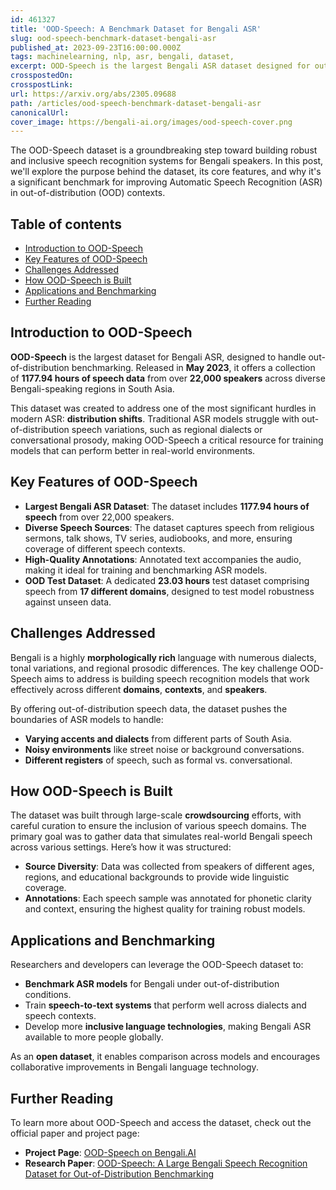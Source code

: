 ```yaml
---
id: 461327
title: 'OOD-Speech: A Benchmark Dataset for Bengali ASR'
slug: ood-speech-benchmark-dataset-bengali-asr
published_at: 2023-09-23T16:00:00.000Z
tags: machinelearning, nlp, asr, bengali, dataset,
excerpt: OOD-Speech is the largest Bengali ASR dataset designed for out-of-distribution benchmarking. Learn about its significance and applications in improving robust speech recognition.
crosspostedOn:
crosspostLink:
url: https://arxiv.org/abs/2305.09688
path: /articles/ood-speech-benchmark-dataset-bengali-asr
canonicalUrl:
cover_image: https://bengali-ai.org/images/ood-speech-cover.png
---
```


The OOD-Speech dataset is a groundbreaking step toward building robust and inclusive speech recognition systems for Bengali speakers. In this post, we'll explore the purpose behind the dataset, its core features, and why it's a significant benchmark for improving Automatic Speech Recognition (ASR) in out-of-distribution (OOD) contexts.

## Table of contents

- [Introduction to OOD-Speech](#introduction-to-ood-speech)
- [Key Features of OOD-Speech](#key-features-of-ood-speech)
- [Challenges Addressed](#challenges-addressed)
- [How OOD-Speech is Built](#how-ood-speech-is-built)
- [Applications and Benchmarking](#applications-and-benchmarking)
- [Further Reading](#further-reading)

## Introduction to OOD-Speech

**OOD-Speech** is the largest dataset for Bengali ASR, designed to handle out-of-distribution benchmarking. Released in **May 2023**, it offers a collection of **1177.94 hours of speech data** from over **22,000 speakers** across diverse Bengali-speaking regions in South Asia.

This dataset was created to address one of the most significant hurdles in modern ASR: **distribution shifts**. Traditional ASR models struggle with out-of-distribution speech variations, such as regional dialects or conversational prosody, making OOD-Speech a critical resource for training models that can perform better in real-world environments.

## Key Features of OOD-Speech

- **Largest Bengali ASR Dataset**: The dataset includes **1177.94 hours of speech** from over 22,000 speakers.
- **Diverse Speech Sources**: The dataset captures speech from religious sermons, talk shows, TV series, audiobooks, and more, ensuring coverage of different speech contexts.
- **High-Quality Annotations**: Annotated text accompanies the audio, making it ideal for training and benchmarking ASR models.
- **OOD Test Dataset**: A dedicated **23.03 hours** test dataset comprising speech from **17 different domains**, designed to test model robustness against unseen data.

## Challenges Addressed

Bengali is a highly **morphologically rich** language with numerous dialects, tonal variations, and regional prosodic differences. The key challenge OOD-Speech aims to address is building speech recognition models that work effectively across different **domains**, **contexts**, and **speakers**.

By offering out-of-distribution speech data, the dataset pushes the boundaries of ASR models to handle:

- **Varying accents and dialects** from different parts of South Asia.
- **Noisy environments** like street noise or background conversations.
- **Different registers** of speech, such as formal vs. conversational.

## How OOD-Speech is Built

The dataset was built through large-scale **crowdsourcing** efforts, with careful curation to ensure the inclusion of various speech domains. The primary goal was to gather data that simulates real-world Bengali speech across various settings. Here’s how it was structured:

- **Source Diversity**: Data was collected from speakers of different ages, regions, and educational backgrounds to provide wide linguistic coverage.
- **Annotations**: Each speech sample was annotated for phonetic clarity and context, ensuring the highest quality for training robust models.

## Applications and Benchmarking

Researchers and developers can leverage the OOD-Speech dataset to:

- **Benchmark ASR models** for Bengali under out-of-distribution conditions.
- Train **speech-to-text systems** that perform well across dialects and speech contexts.
- Develop more **inclusive language technologies**, making Bengali ASR available to more people globally.

As an **open dataset**, it enables comparison across models and encourages collaborative improvements in Bengali language technology.

## Further Reading

To learn more about OOD-Speech and access the dataset, check out the official paper and project page:

- **Project Page**: [OOD-Speech on Bengali.AI](https://bengaliai.github.io/asr)
- **Research Paper**: [OOD-Speech: A Large Bengali Speech Recognition Dataset for Out-of-Distribution Benchmarking](https://arxiv.org/abs/2305.09688)
